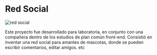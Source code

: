 # Red Social
![red social](https://user-images.githubusercontent.com/20954661/37967325-681412be-31a1-11e8-8fac-63192760a21e.png)


Este proyecto fue desarrollado para laboratoria, en conjunto con una compañera dentro de los estudios de plan común front-end. Consistió en inventar una red social para amantes de mascotas, donde se pueden escribir comentarios, editar amigos. etc
